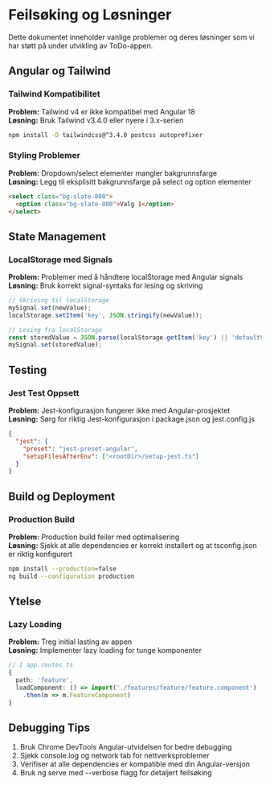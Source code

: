 # Feilsøking og Løsninger

Dette dokumentet inneholder vanlige problemer og deres løsninger som vi har støtt på under utvikling av ToDo-appen.

## Angular og Tailwind

### Tailwind Kompatibilitet
**Problem:** Tailwind v4 er ikke kompatibel med Angular 18  
**Løsning:** Bruk Tailwind v3.4.0 eller nyere i 3.x-serien
```bash
npm install -D tailwindcss@^3.4.0 postcss autoprefixer
```

### Styling Problemer
**Problem:** Dropdown/select elementer mangler bakgrunnsfarge  
**Løsning:** Legg til eksplisitt bakgrunnsfarge på select og option elementer
```html
<select class="bg-slate-800">
  <option class="bg-slate-800">Valg 1</option>
</select>
```

## State Management

### LocalStorage med Signals
**Problem:** Problemer med å håndtere localStorage med Angular signals  
**Løsning:** Bruk korrekt signal-syntaks for lesing og skriving
```typescript
// Skriving til localStorage
mySignal.set(newValue);
localStorage.setItem('key', JSON.stringify(newValue));

// Lesing fra localStorage
const storedValue = JSON.parse(localStorage.getItem('key') || 'defaultValue');
mySignal.set(storedValue);
```

## Testing

### Jest Test Oppsett
**Problem:** Jest-konfigurasjon fungerer ikke med Angular-prosjektet  
**Løsning:** Sørg for riktig Jest-konfigurasjon i package.json og jest.config.js
```json
{
  "jest": {
    "preset": "jest-preset-angular",
    "setupFilesAfterEnv": ["<rootDir>/setup-jest.ts"]
  }
}
```

## Build og Deployment

### Production Build
**Problem:** Production build feiler med optimalisering  
**Løsning:** Sjekk at alle dependencies er korrekt installert og at tsconfig.json er riktig konfigurert
```bash
npm install --production=false
ng build --configuration production
```

## Ytelse

### Lazy Loading
**Problem:** Treg initial lasting av appen  
**Løsning:** Implementer lazy loading for tunge komponenter
```typescript
// I app.routes.ts
{
  path: 'feature',
  loadComponent: () => import('./features/feature/feature.component')
    .then(m => m.FeatureComponent)
}
```

## Debugging Tips

1. Bruk Chrome DevTools Angular-utvidelsen for bedre debugging
2. Sjekk console.log og network tab for nettverksproblemer
3. Verifiser at alle dependencies er kompatible med din Angular-versjon
4. Bruk ng serve med --verbose flagg for detaljert feilsøking
